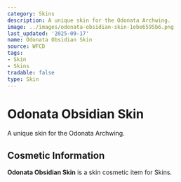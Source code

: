 ```yaml
---
category: Skins
description: A unique skin for the Odonata Archwing.
image: ../images/odonata-obsidian-skin-1ebe6595b6.png
last_updated: '2025-09-17'
name: Odonata Obsidian Skin
source: WFCD
tags:
- Skin
- Skins
tradable: false
type: Skin
---
```


# Odonata Obsidian Skin

A unique skin for the Odonata Archwing.

## Cosmetic Information

**Odonata Obsidian Skin** is a skin cosmetic item for Skins.

